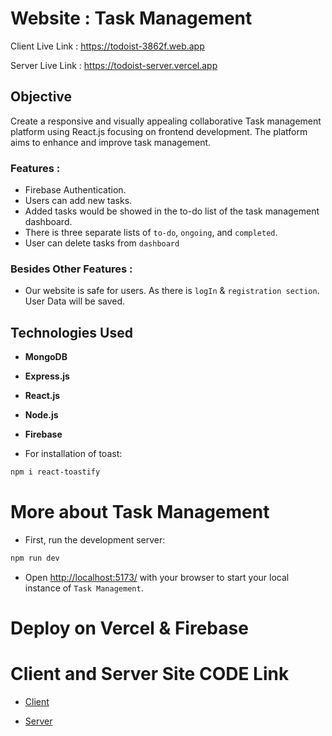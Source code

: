 # Website : Task Management

Client Live Link : https://todoist-3862f.web.app

Server Live Link : https://todoist-server.vercel.app

## Objective
Create a responsive and visually appealing collaborative Task management platform using React.js focusing on frontend development. The platform aims to enhance and improve task management.


### Features :

- Firebase Authentication.
- Users can add new tasks.
- Added tasks would be showed in the to-do list of the task management dashboard.
- There is three separate lists of `to-do`, `ongoing`, and `completed`.
- User can delete tasks from `dashboard`


### Besides Other Features :

* Our website is safe for users. As there is `logIn` & `registration section`. User Data will be saved.


## Technologies Used 
- **MongoDB**

- **Express.js**

- **React.js** 

- **Node.js**

- **Firebase**


* For installation of toast:
```bash
npm i react-toastify
```


# More about Task Management
* First, run the development server:

```bash
npm run dev
```
* Open [http://localhost:5173/](http://localhost:5173/) with your browser to start your local instance of `Task Management`.


# Deploy on Vercel & Firebase

# Client and Server Site CODE Link

- [Client](https://github.com/Ateka-Oishi/Job-Task-Client) 

- [Server](https://github.com/Ateka-Oishi/Job-Task-Server)

